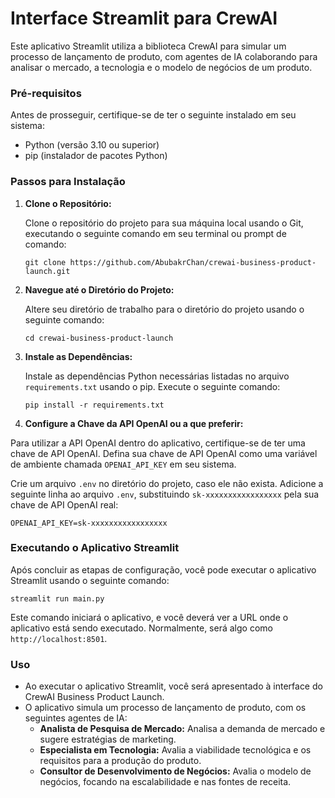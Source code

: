 # Interface Streamlit para CrewAI

Este aplicativo Streamlit utiliza a biblioteca CrewAI para simular um processo de lançamento de produto, com agentes de IA colaborando para analisar o mercado, a tecnologia e o modelo de negócios de um produto.

### Pré-requisitos

Antes de prosseguir, certifique-se de ter o seguinte instalado em seu sistema:

- Python (versão 3.10 ou superior)
- pip (instalador de pacotes Python)

### Passos para Instalação

1. **Clone o Repositório:**
   
   Clone o repositório do projeto para sua máquina local usando o Git, executando o seguinte comando em seu terminal ou prompt de comando:

   ```
   git clone https://github.com/AbubakrChan/crewai-business-product-launch.git
   ```

2. **Navegue até o Diretório do Projeto:**
   
   Altere seu diretório de trabalho para o diretório do projeto usando o seguinte comando:

   ```
   cd crewai-business-product-launch
   ```

3. **Instale as Dependências:**
   
   Instale as dependências Python necessárias listadas no arquivo `requirements.txt` usando o pip. Execute o seguinte comando:

   ```
   pip install -r requirements.txt
   ```
4.  **Configure a Chave da API OpenAI ou a que preferir:**

   Para utilizar a API OpenAI dentro do aplicativo, certifique-se de ter uma chave de API OpenAI. Defina sua chave de API OpenAI como uma variável de ambiente chamada `OPENAI_API_KEY` em seu sistema.
   
   Crie um arquivo `.env` no diretório do projeto, caso ele não exista. Adicione a seguinte linha ao arquivo `.env`, substituindo `sk-xxxxxxxxxxxxxxxxx` pela sua chave de API OpenAI real:
   
   ```
   OPENAI_API_KEY=sk-xxxxxxxxxxxxxxxxx
   ```
   
### Executando o Aplicativo Streamlit

Após concluir as etapas de configuração, você pode executar o aplicativo Streamlit usando o seguinte comando:

```
streamlit run main.py
```

Este comando iniciará o aplicativo, e você deverá ver a URL onde o aplicativo está sendo executado. Normalmente, será algo como `http://localhost:8501`.

### Uso

- Ao executar o aplicativo Streamlit, você será apresentado à interface do CrewAI Business Product Launch.
- O aplicativo simula um processo de lançamento de produto, com os seguintes agentes de IA:
    - **Analista de Pesquisa de Mercado:** Analisa a demanda de mercado e sugere estratégias de marketing.
    - **Especialista em Tecnologia:** Avalia a viabilidade tecnológica e os requisitos para a produção do produto.
    - **Consultor de Desenvolvimento de Negócios:** Avalia o modelo de negócios, focando na escalabilidade e nas fontes de receita.

